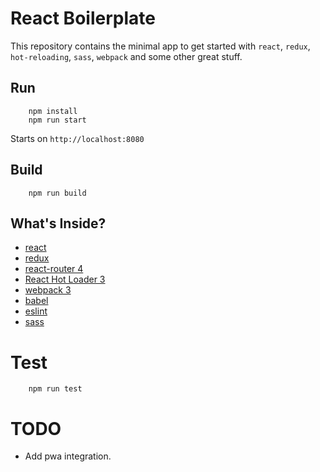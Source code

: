 # React Boilerplate

This repository contains the minimal app to get started with `react`, `redux`, `hot-reloading`, `sass`, `webpack` and some other great stuff.
## Run
```
    npm install
    npm run start
```
Starts on `http://localhost:8080`

## Build
```
    npm run build
```

## What's Inside?
* [react](https://github.com/facebook/react)
* [redux](https://github.com/reactjs/redux)
* [react-router 4](https://github.com/reactjs/react-router)
* [React Hot Loader 3](https://github.com/gaearon/react-hot-loader)
* [webpack 3](https://github.com/webpack/webpack)
* [babel](https://github.com/babel/babel)
* [eslint](http://eslint.org)
* [sass](https://github.com/sass/sass)
# Test
```
    npm run test
```

# TODO
- Add pwa integration.
